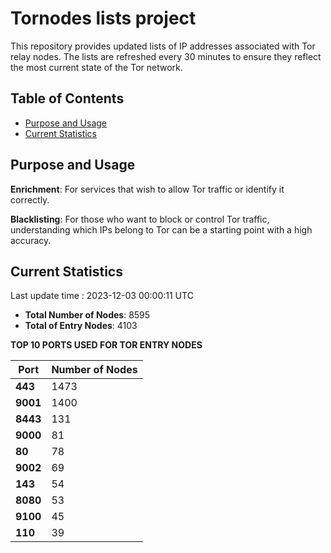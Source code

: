 # Tornodes lists project

This repository provides updated lists of IP addresses associated with Tor relay nodes. The lists are refreshed every 30 minutes to ensure they reflect the most current state of the Tor network.

## Table of Contents

- [Purpose and Usage](#purpose-and-usage)
- [Current Statistics](#current-statistics)


## Purpose and Usage

**Enrichment**: For services that wish to allow Tor traffic or identify it correctly.

**Blacklisting**: For those who want to block or control Tor traffic, understanding which IPs belong to Tor can be a starting point with a high accuracy.

## Current Statistics

Last update time : 2023-12-03 00:00:11 UTC

- **Total Number of Nodes**: 8595
- **Total of Entry Nodes**: 4103

**TOP 10 PORTS USED FOR TOR ENTRY NODES**

| **Port** | **Number of Nodes** |
|------|-----------------|
| **443**   | 1473  |
| **9001**   | 1400  |
| **8443**   | 131  |
| **9000**   | 81  |
| **80**   | 78  |
| **9002**   | 69  |
| **143**   | 54  |
| **8080**   | 53  |
| **9100**   | 45  |
| **110**   | 39  |

